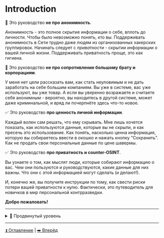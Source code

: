 # Introduction

🚫 Это руководство **не про анонимность**. 

*Анонимность* - это полное скрытие информации о себе, вплоть до личности. Чтобы было невозможно понять, кто вы.
Поддерживать анонимность в Сети трудно даже людям из организованных хакерских группировок. 
Начинать следует с *приватности* - скрытии информации о вашей личной жизни. Поддерживать приватность проще, это как гигиена.

🚫 Это руководство **не про сопротивление большому брату и корпорациям**.

У меня нет цели рассказать вам, как стать неуловимым и не дать заработать на себе большим компаниям.
Вы уже в системе, вас уже используют, вы уже товар. А если вы уверенно возражаете и считаете себя анонимным - 
вероятно, вы находитесь в другой системе, может даже криминальной, и вряд ли почерпнёте здесь что-то новое.

✅ Это руководство **про ценность личной информации**.

Каждый волен сам решать, что ему скрывать. Мне лишь хочется показать, как используются данные,
которые вы не скрыли, и как пресечь это использование. Как понять, насколько ценна информация, которую вы собираетесь 
ввести в окошко и нажать кнопку "Сохранить". Как не продать свои персональные данные по цене шавермы.

✅ Это руководство **про приватность и counter-OSINT**.

Вы узнаете о том, как мыслят люди, которые собирают информацию о вас. Чем они пользуются и руководствуются, какие
данные для них важны. Что они с этой информацией могут сделать (и делают!).

И, конечно же, вы получите инструкции по тому, как свести риски потери вашей приватности к нулю. Фактически,
это путеводитель для новичков в мир персональной контрразведки.

**Добро пожаловать!**

---

<details>
  <summary>🥷 Продвинутый уровень</summary>
  </br>
  На страницах руководства вам также будут встречаться разделы "🥷 Продвинутый уровень".

  Они описывают защиту от более серьёзных угроз, но и требуют больших сил и затрат.

  Если вы посчитаете эти разделы более полезными для себя, то вам наверняка будет интересно великолепное руководство по анонимности в Сети
  ["Автостопом по анонимности в Интернете"](https://whiteprime.github.io/thgtoa/).

  Следовать ему довольно сложно (в реалиях России практически невозможно), но оно содержит много дополнительной информации, рекомендаций
  и ссылок, которые осознанно не включены в это руководство.

</details>

---

[⏫ Оглавление](../README.md) | [➡️ Вперёд](./importance.md)
